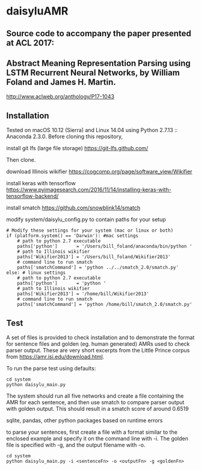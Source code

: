 # daisyluAMR

## Source code to accompany the paper presented at ACL 2017:

## Abstract Meaning Representation Parsing using LSTM Recurrent Neural Networks, by William Foland and James H. Martin.

http://www.aclweb.org/anthology/P17-1043

Installation
---
Tested on macOS 10.12 (Sierra) and Linux 14.04 using Python 2.7.13 :: Anaconda 2.3.0.
Before cloning this repository, 

install git lfs (large file storage)
https://git-lfs.github.com/

Then clone.

download Illinois wikifier
https://cogcomp.org/page/software_view/Wikifier

install keras with tensorflow
https://www.pyimagesearch.com/2016/11/14/installing-keras-with-tensorflow-backend/

install smatch 
https://github.com/snowblink14/smatch

modify system/daisylu_config.py to contain paths for your setup

    # Modify these settings for your system (mac or linux or both)
    if (platform.system() == 'Darwin'): #mac settings
        # path to python 2.7 executable
        paths['python']       = '/Users/bill_foland/anaconda/bin/python '  
        # path to Illinois wikifier
        paths['Wikifier2013'] = '/Users/bill_foland/Wikifier2013'
        # command line to run smatch
        paths['smatchCommand'] = 'python ../../smatch_2.0/smatch.py'
    else: # linux settings
        # path to python 2.7 executable
        paths['python']       = 'python '   
        # path to Illinois wikifier
        paths['Wikifier2013'] = '/home/bill/Wikifier2013'
        # command line to run smatch
        paths['smatchCommand'] = 'python /home/bill/smatch_2.0/smatch.py'



Test
----

A set of files is provided to check installation and to demonstrate the format for
sentence files and golden (eg. human generated) AMRs used to check parser output.  These are very short excerpts from the Little Prince corpus from https://amr.isi.edu/download.html.

To run the parse test using defaults:

    cd system
    python daisylu_main.py

The system should run all five networks and create a file containing the AMR for each sentence, and then use smatch to compare parser output with golden output.  This should result in a smatch score of around 0.6519 

sqlite, pandas, other python packages based on runtime errors

to parse your sentences, first create a file with a format similar to the enclosed example and specify it on the command line with -i.  The golden file is specified with -g, and the output filename with -o.

    cd system
    python daisylu_main.py -i <sentenceFn> -o <outputFn> -g <goldenFn>








